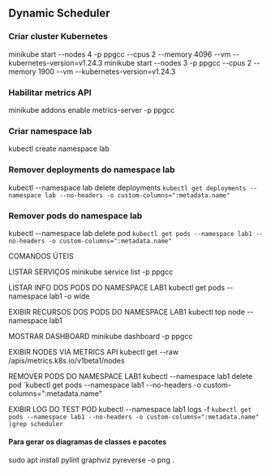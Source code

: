 ## Dynamic Scheduler

### Criar cluster Kubernetes
minikube start --nodes 4 -p ppgcc --cpus 2 --memory 4096 --vm --kubernetes-version=v1.24.3
minikube start --nodes 3 -p ppgcc --cpus 2 --memory 1900 --vm --kubernetes-version=v1.24.3

### Habilitar metrics API
minikube addons enable metrics-server -p ppgcc

### Criar namespace lab
kubectl create namespace lab

### Remover deployments do namespace lab
kubectl --namespace lab delete deployments `kubectl get deployments --namespace lab --no-headers -o custom-columns=":metadata.name"`

### Remover pods do namespace lab
kubectl --namespace lab delete pod `kubectl get pods --namespace lab1 --no-headers -o custom-columns=":metadata.name"`

COMANDOS ÚTEIS

LISTAR SERVIÇOS
minikube service list -p ppgcc

LISTAR INFO DOS PODS DO NAMESPACE LAB1
kubectl get pods --namespace lab1 -o wide

EXIBIR RECURSOS DOS PODS DO NAMESPACE LAB1
kubectl top node --namespace lab1

MOSTRAR DASHBOARD
minikube dashboard -p ppgcc

EXIBIR NODES VIA METRICS API
kubectl get --raw /apis/metrics.k8s.io/v1beta1/nodes

REMOVER PODS DO NAMESPACE LAB1
kubectl --namespace lab1 delete pod `kubectl get pods --namespace lab1 --no-headers -o custom-columns=":metadata.name"

EXIBIR LOG DO TEST POD
kubectl --namespace lab1 logs -f `kubectl get pods --namespace lab1 --no-headers -o custom-columns=":metadata.name" |grep scheduler`

#### Para gerar os diagramas de classes e pacotes
sudo apt install pylint graphviz
pyreverse -o png .
